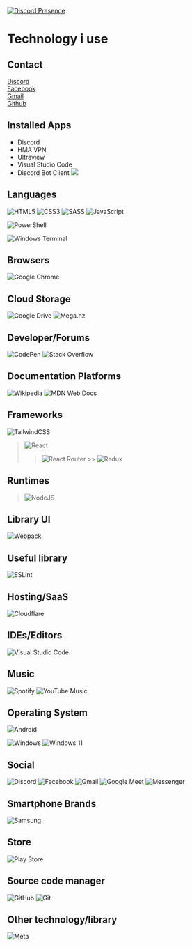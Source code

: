 [![Discord Presence](https://lanyard.cnrad.dev/api/654675180529909789?showDisplayName=true&idleMessage=Just%20a%20normal%20developer)](https://discord.com/users/654675180529909789)

# Technology i use <last update>

## Contact

[Discord](https://discord.com/users/654675180529909789)<br>
[Facebook](https://www.facebook.com/yukicute1009)<br>
[Gmail](mailto:ogyminecraft497@gmail.com)<br>
[Github](https://github.com/Thienan1092005)<br>

## Installed Apps

- Discord
- HMA VPN
- Ultraview
- Visual Studio Code
- Discord Bot Client
  <img src="https://images6.alphacoders.com/129/1297123.png" />

## Languages

![HTML5](https://img.shields.io/badge/html5-%23E34F26.svg?style=for-the-badge&logo=html5&logoColor=white)
![CSS3](https://img.shields.io/badge/css3-%231572B6.svg?style=for-the-badge&logo=css3&logoColor=white)
![SASS](https://img.shields.io/badge/SASS-hotpink.svg?style=for-the-badge&logo=SASS&logoColor=white)
![JavaScript](https://img.shields.io/badge/javascript-%23323330.svg?style=for-the-badge&logo=javascript&logoColor=%23F7DF1E)

<!-- ![Markdown](https://img.shields.io/badge/markdown-%23000000.svg?style=for-the-badge&logo=markdown&logoColor=white) -->

![PowerShell](https://img.shields.io/badge/PowerShell-%235391FE.svg?style=for-the-badge&logo=powershell&logoColor=white)

<!-- ![Python](https://img.shields.io/badge/python-3670A0?style=for-the-badge&logo=python&logoColor=ffdd54) -->
<!-- ![TypeScript](https://img.shields.io/badge/typescript-%23007ACC.svg?style=for-the-badge&logo=typescript&logoColor=white) -->

![Windows Terminal](https://img.shields.io/badge/Windows%20Terminal-%234D4D4D.svg?style=for-the-badge&logo=windows-terminal&logoColor=white)

<!-- ![YAML](https://img.shields.io/badge/yaml-%23ffffff.svg?style=for-the-badge&logo=yaml&logoColor=151515) -->

<!-- ## Artificial Intelligence and Bots

![ChatGPT](https://img.shields.io/badge/chatGPT-74aa9c?style=for-the-badge&logo=openai&logoColor=white) -->

## Browsers

<!-- ![DuckDuckGo](https://img.shields.io/badge/duckduckgo-de5833?style=for-the-badge&logo=duckduckgo&logoColor=white) -->

![Google Chrome](https://img.shields.io/badge/Google%20Chrome-4285F4?style=for-the-badge&logo=GoogleChrome&logoColor=white)

<!-- ![Safari](https://img.shields.io/badge/Safari-000000?style=for-the-badge&logo=Safari&logoColor=white) -->

## Cloud Storage

![Google Drive](https://img.shields.io/badge/Google%20Drive-4285F4?style=for-the-badge&logo=googledrive&logoColor=white)
![Mega.nz](https://img.shields.io/badge/Mega-%23D90007.svg?style=for-the-badge&logo=Mega&logoColor=white)

<!-- ## Databases

![MongoDB](https://img.shields.io/badge/MongoDB-%234ea94b.svg?style=for-the-badge&logo=mongodb&logoColor=white)
![MySQL](https://img.shields.io/badge/mysql-4479A1.svg?style=for-the-badge&logo=mysql&logoColor=white)
![Postgres](https://img.shields.io/badge/postgres-%23316192.svg?style=for-the-badge&logo=postgresql&logoColor=white)
![SQLite](https://img.shields.io/badge/sqlite-%2307405e.svg?style=for-the-badge&logo=sqlite&logoColor=white) -->

## Developer/Forums

![CodePen](https://img.shields.io/badge/Codepen-000000?style=for-the-badge&logo=codepen&logoColor=white)
![Stack Overflow](https://img.shields.io/badge/-Stackoverflow-FE7A16?style=for-the-badge&logo=stack-overflow&logoColor=white)

## Documentation Platforms

![Wikipedia](https://img.shields.io/badge/Wikipedia-%23000000.svg?style=for-the-badge&logo=wikipedia&logoColor=white)
![MDN Web Docs](https://img.shields.io/badge/MDN_Web_Docs-black?style=for-the-badge&logo=mdnwebdocs&logoColor=white)

## Frameworks

![TailwindCSS](https://img.shields.io/badge/tailwindcss-%2338B2AC.svg?style=for-the-badge&logo=tailwind-css&logoColor=white)

<!-- ![Next JS](https://img.shields.io/badge/Next-black?style=for-the-badge&logo=next.js&logoColor=white) -->

> ![React](https://img.shields.io/badge/react-%2320232a.svg?style=for-the-badge&logo=react&logoColor=%2361DAFB)
>
> > ![React Router](https://img.shields.io/badge/React_Router-CA4245?style=for-the-badge&logo=react-router&logoColor=white) >> ![Redux](https://img.shields.io/badge/redux-%23593d88.svg?style=for-the-badge&logo=redux&logoColor=white)

## Runtimes

<!-- ![Bun](https://img.shields.io/badge/Bun-%23000000.svg?style=for-the-badge&logo=bun&logoColor=white) -->

> ![NodeJS](https://img.shields.io/badge/node.js-6DA55F?style=for-the-badge&logo=node.js&logoColor=white)

<!-- > > ![Yarn](https://img.shields.io/badge/yarn-%232C8EBB.svg?style=for-the-badge&logo=yarn&logoColor=white) >> ![NPM](https://img.shields.io/badge/NPM-%23CB3837.svg?style=for-the-badge&logo=npm&logoColor=white) >> ![Nodemon](https://img.shields.io/badge/NODEMON-%23323330.svg?style=for-the-badge&logo=nodemon&logoColor=%BBDEAD) -->

## Library UI

![Webpack](https://img.shields.io/badge/webpack-%238DD6F9.svg?style=for-the-badge&logo=webpack&logoColor=black)

<!-- ![Bootstrap](https://img.shields.io/badge/bootstrap-%238511FA.svg?style=for-the-badge&logo=bootstrap&logoColor=white) -->
<!-- ![DaisyUI](https://img.shields.io/badge/daisyui-5A0EF8?style=for-the-badge&logo=daisyui&logoColor=white)
![MUI](https://img.shields.io/badge/MUI-%230081CB.svg?style=for-the-badge&logo=mui&logoColor=white)
![Mantine](https://img.shields.io/badge/Mantine-ffffff?style=for-the-badge&logo=Mantine&logoColor=339af0) -->

## Useful library

<!-- ![Express.js](https://img.shields.io/badge/express.js-%23404d59.svg?style=for-the-badge&logo=express&logoColor=%2361DAFB)
![Socket.io](https://img.shields.io/badge/Socket.io-black?style=for-the-badge&logo=socket.io&badgeColor=010101)
![JWT](https://img.shields.io/badge/JWT-black?style=for-the-badge&logo=JSON%20web%20tokens)
![RollupJS](https://img.shields.io/badge/RollupJS-ef3335?style=for-the-badge&logo=rollup.js&logoColor=white) -->

![ESLint](https://img.shields.io/badge/ESLint-4B3263?style=for-the-badge&logo=eslint&logoColor=white)

## Hosting/SaaS

![Cloudflare](https://img.shields.io/badge/Cloudflare-F38020?style=for-the-badge&logo=Cloudflare&logoColor=white)

<!-- ![Vercel](https://img.shields.io/badge/vercel-%23000000.svg?style=for-the-badge&logo=vercel&logoColor=white) -->

## IDEs/Editors

<!-- ![CodePen](https://img.shields.io/badge/CodePen-white?style=for-the-badge&logo=codepen&logoColor=black) -->

![Visual Studio Code](https://img.shields.io/badge/Visual%20Studio%20Code-0078d7.svg?style=for-the-badge&logo=visual-studio-code&logoColor=white)

## Music

<!-- ![Sound Cloud](https://img.shields.io/badge/sound%20cloud-FF5500?style=for-the-badge&logo=soundcloud&logoColor=white) -->

![Spotify](https://img.shields.io/badge/Spotify-1ED760?style=for-the-badge&logo=spotify&logoColor=white)
![YouTube Music](https://img.shields.io/badge/YouTube_Music-FF0000?style=for-the-badge&logo=youtube-music&logoColor=white)

## Operating System

![Android](https://img.shields.io/badge/Android-3DDC84?style=for-the-badge&logo=android&logoColor=white)

<!-- ![Chrome OS](https://img.shields.io/badge/chrome%20os-3d89fc?style=for-the-badge&logo=google%20chrome&logoColor=white)
![iOS](https://img.shields.io/badge/iOS-000000?style=for-the-badge&logo=ios&logoColor=white)
![Linux](https://img.shields.io/badge/Linux-FCC624?style=for-the-badge&logo=linux&logoColor=black)
![Ubuntu](https://img.shields.io/badge/Ubuntu-E95420?style=for-the-badge&logo=ubuntu&logoColor=white) -->

![Windows](https://img.shields.io/badge/Windows-0078D6?style=for-the-badge&logo=windows&logoColor=white)
![Windows 11](https://img.shields.io/badge/Windows%2011-%230079d5.svg?style=for-the-badge&logo=Windows%2011&logoColor=white)

<!-- ## ORM

![Prisma](https://img.shields.io/badge/Prisma-3982CE?style=for-the-badge&logo=Prisma&logoColor=white) -->

<!-- ## Apps

![Docker](https://img.shields.io/badge/docker-%230db7ed.svg?style=for-the-badge&logo=docker&logoColor=white)
![Postman](https://img.shields.io/badge/Postman-FF6C37?style=for-the-badge&logo=postman&logoColor=white) -->

## Social

![Discord](https://img.shields.io/badge/Discord-%235865F2.svg?style=for-the-badge&logo=discord&logoColor=white)
![Facebook](https://img.shields.io/badge/Facebook-%231877F2.svg?style=for-the-badge&logo=Facebook&logoColor=white)
![Gmail](https://img.shields.io/badge/Gmail-D14836?style=for-the-badge&logo=gmail&logoColor=white)
![Google Meet](https://img.shields.io/badge/Google%20Meet-00897B?style=for-the-badge&logo=google-meet&logoColor=white)
![Messenger](https://img.shields.io/badge/Messenger-00B2FF?style=for-the-badge&logo=messenger&logoColor=white)

<!-- ![Pinterest](https://img.shields.io/badge/Pinterest-%23E60023.svg?style=for-the-badge&logo=Pinterest&logoColor=white)
![TikTok](https://img.shields.io/badge/TikTok-%23000000.svg?style=for-the-badge&logo=TikTok&logoColor=white)
![X](https://img.shields.io/badge/X-%23000000.svg?style=for-the-badge&logo=X&logoColor=white)
![YouTube](https://img.shields.io/badge/YouTube-%23FF0000.svg?style=for-the-badge&logo=YouTube&logoColor=white)
![Zoom](https://img.shields.io/badge/Zoom-2D8CFF?style=for-the-badge&logo=zoom&logoColor=white) -->

## Smartphone Brands

<!-- ![Apple](https://img.shields.io/badge/Apple-%23000000.svg?style=for-the-badge&logo=apple&logoColor=white) -->

![Samsung](https://img.shields.io/badge/Samsung-%231428A0.svg?style=for-the-badge&logo=samsung&logoColor=white)

## Store

<!-- ![App Store](https://img.shields.io/badge/App_Store-0D96F6?style=for-the-badge&logo=app-store&logoColor=white) -->

![Play Store](https://img.shields.io/badge/Google_Play-414141?style=for-the-badge&logo=google-play&logoColor=white)

## Source code manager

![GitHub](https://img.shields.io/badge/github-%23121011.svg?style=for-the-badge&logo=github&logoColor=white)
![Git](https://img.shields.io/badge/git-%23F05033.svg?style=for-the-badge&logo=git&logoColor=white)

## Other technology/library

![Meta](https://img.shields.io/badge/Meta-%230467DF.svg?style=for-the-badge&logo=Meta&logoColor=white)
